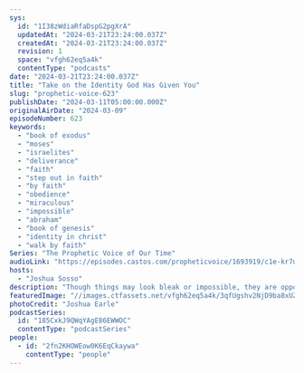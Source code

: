 ```yaml
---
sys:
  id: "1I38zWdiaRfaDspG2pgXrA"
  updatedAt: "2024-03-21T23:24:00.037Z"
  createdAt: "2024-03-21T23:24:00.037Z"
  revision: 1
  space: "vfgh62eq5a4k"
  contentType: "podcasts"
date: "2024-03-21T23:24:00.037Z"
title: "Take on the Identity God Has Given You"
slug: "prophetic-voice-623"
publishDate: "2024-03-11T05:00:00.000Z"
originalAirDate: "2024-03-09"
episodeNumber: 623
keywords:
  - "book of exodus"
  - "moses"
  - "israelites"
  - "deliverance"
  - "faith"
  - "step out in faith"
  - "by faith"
  - "obedience"
  - "miraculous"
  - "impossible"
  - "abraham"
  - "book of genesis"
  - "identity in christ"
  - "walk by faith"
Series: "The Prophetic Voice of Our Time"
audioLink: "https://episodes.castos.com/propheticvoice/1693919/c1e-kr7ujrp5osx727o-2o1z06x6f4n-6ao5uq.mp3?_gl=1*3nfz3v*_gcl_au*MTc3ODk1Mzc0Mi4xNzEwNzc3NjI3"
hosts:
  - "Joshua Sosso"
description: "Though things may look bleak or impossible, they are opportunities for God to show His Glory. We must stand firm in our faith and obey His instructions, then we will see the deliverance of the Lord. But in order to fully follow Him, we must completely take on the identity God has called us to."
featuredImage: "//images.ctfassets.net/vfgh62eq5a4k/3qfUgshv2NjD9ba8xUZz0X/486ce15355dd5ec7a940528745b37514/joshua-earle-8MbdD0pHXGY-unsplash__1_.jpg"
photoCredit: "Joshua Earle"
podcastSeries:
  id: "185CxkJ9QWqYAgE86EWWOC"
  contentType: "podcastSeries"
people:
  - id: "2fn2KHOWEow0K6EqCkaywa"
    contentType: "people"
---
```

